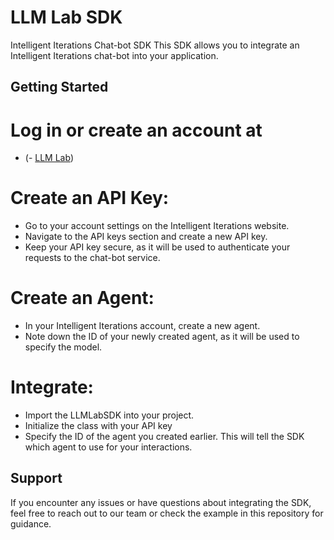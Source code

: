 # LLM Lab SDK

Intelligent Iterations Chat-bot SDK
This SDK allows you to integrate an Intelligent Iterations chat-bot into your application.

## Getting Started

# Log in or create an account at
- (- [LLM Lab](https://intelligentiterations.com))

# Create an API Key:
- Go to your account settings on the Intelligent Iterations website.
- Navigate to the API keys section and create a new API key.
- Keep your API key secure, as it will be used to authenticate your requests to the chat-bot
  service.

# Create an Agent:
- In your Intelligent Iterations account, create a new agent.
- Note down the ID of your newly created agent, as it will be used to specify the model.

# Integrate:
- Import the LLMLabSDK into your project.
- Initialize the class with your API key
- Specify the ID of the agent you created earlier. This will tell the SDK which agent to use
  for your interactions.

## Support

If you encounter any issues or have questions about integrating the SDK, feel free to reach out to
our team or check the example in this repository for
guidance.